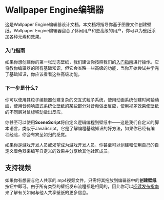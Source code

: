 # Wallpaper Engine编辑器

这是Wallpaper Engine编辑器设计文档，本文档将指导你基于图像文件创建壁纸。Wallpaper Engine编辑器迎合了休闲用户和更高级的用户，你可以为壁纸添加各种元素和效果。

### 入门指南

如果你想创建你的第一张动态壁纸，我们建议你按照我们的[入门指南](/wallpaper-engine-docs/scene/first/gettingstarted)进行操作。它将教你编辑器的所有基础知识，但它会省略一些高级的功能，当你开始尝试并学完了基础知识，你应该看看这些高级功能。

### 下一步是什么?

你可以使用其粒子编辑器创建复杂的交互式粒子系统，使用动画系统创建时间轴动画，使用音频响应式系统让壁纸的某些部分对音频做出反应，使用视差效果使壁纸的不同层对鼠标移动做出反应。

你甚至可以使用**SceneScript**将自定义逻辑编程到壁纸中——这是我们自定义的脚本语言，类似于JavaScript。它是了解编程基础知识的好方法，如果你已经有编程经验，你会有宾至如归的感觉。

如果你是游戏开发人员或渴望成为游戏开发人员，你甚至可以创建和使用自己的自定义着色器来编写自定义的效果并分享给其他社区成员。

## 支持视频

如果你有想要与他人共享的.mp4视频文件，只需将其拖放到编辑器中的**创建壁纸**按钮中即可。由于所有类型的壁纸发布流程都是相同的，因此你可以[阅读发布指南](/wallpaper-engine-docs/scene/first/publishing)来了解有关如何与他人共享壁纸的更多信息。